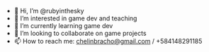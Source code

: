 - 👋 Hi, I’m @rubyinthesky
- 👀 I’m interested in game dev and teaching
- 🌱 I’m currently learning game dev
- 💞️ I’m looking to collaborate on game projects 
- 📫 How to reach me: chelinbracho@gmail.com / +584148291185

<!---
rubyinthesky/rubyinthesky is a ✨ special ✨ repository because its `README.md` (this file) appears on your GitHub profile.
You can click the Preview link to take a look at your changes.
--->
